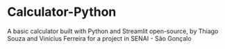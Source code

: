 # Calculator-Python
A basic calculator built with Python and Streamlit open-source, by Thiago Souza and Vinícius Ferreira for a project in SENAI - São Gonçalo
